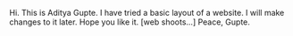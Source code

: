 Hi. This is Aditya Gupte. I have tried a basic layout of a website.
I will make changes to it later. Hope you like it.
[web shoots...]
Peace,
Gupte. 